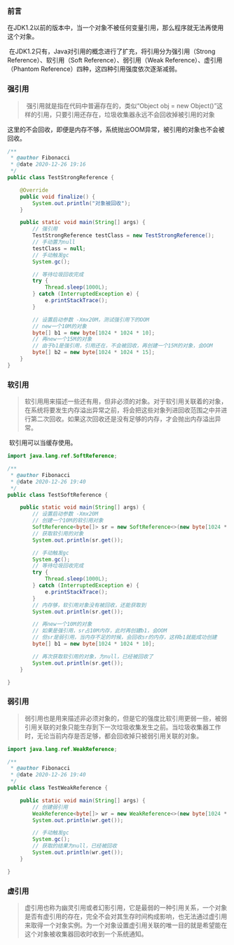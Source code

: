 ### 前言

​	在JDK1.2以前的版本中，当一个对象不被任何变量引用，那么程序就无法再使用这个对象。

​	在JDK1.2只有，Java对引用的概念进行了扩充，将引用分为强引用（Strong Reference）、软引用（Soft Reference）、弱引用（Weak Reference）、虚引用（Phantom Reference）四种，这四种引用强度依次逐渐减弱。

### 强引用

> ​	强引用就是指在代码中普遍存在的，类似“Object obj = new Object()”这样的引用，只要引用还存在，垃圾收集器永远不会回收掉被引用的对象

​	这里的不会回收，即便是内存不够，系统抛出OOM异常，被引用的对象也不会被回收。

```java
/**
 * @author Fibonacci
 * @date 2020-12-26 19:16
 */
public class TestStrongReference {

    @Override
    public void finalize() {
        System.out.println("对象被回收");
    }

    public static void main(String[] args) {
        // 强引用
        TestStrongReference testClass = new TestStrongReference();
        // 手动置为null
        testClass = null;
        // 手动触发gc
        System.gc();

        // 等待垃圾回收完成
        try {
            Thread.sleep(1000L);
        } catch (InterruptedException e) {
            e.printStackTrace();
        }

        // 设置启动参数 -Xmx20M，测试强引用下的OOM
        // new一个10M的对象
        byte[] b1 = new byte[1024 * 1024 * 10];
        // 再new一个15M的对象
        // 由于b1是强引用，引用还在，不会被回收，再创建一个15M的对象，会OOM
        byte[] b2 = new byte[1024 * 1024 * 15];
    }
}
```



### 软引用

> ​	软引用用来描述一些还有用，但非必须的对象。对于软引用关联着的对象，在系统将要发生内存溢出异常之前，将会把这些对象列进回收范围之中并进行第二次回收。如果这次回收还是没有足够的内存，才会抛出内存溢出异常。

​	软引用可以当缓存使用。

```java
import java.lang.ref.SoftReference;

/**
 * @author Fibonacci
 * @date 2020-12-26 19:40
 */
public class TestSoftReference {

    public static void main(String[] args) {
        // 设置启动参数 -Xmx20M
        // 创建一个10M的软引用对象
        SoftReference<byte[]> sr = new SoftReference<>(new byte[1024 * 1024 * 10]);
        // 获取软引用的对象
        System.out.println(sr.get());

        // 手动触发gc
        System.gc();
        // 等待垃圾回收完成
        try {
            Thread.sleep(1000L);
        } catch (InterruptedException e) {
            e.printStackTrace();
        }
        // 内存够，软引用对象没有被回收，还能获取到
        System.out.println(sr.get());

        // 再new一个10M的对象
        // 如果是强引用，sr占10M内存，此时再创建b1，会OOM
        // 但sr是弱引用，当内存不足的时候，会回收sr的内存，这样b1就能成功创建
        byte[] b1 = new byte[1024 * 1024 * 10];

        // 再次获取软引用的对象，为null，已经被回收了
        System.out.println(sr.get());
    }

}
```



### 弱引用

> ​	弱引用也是用来描述非必须对象的，但是它的强度比软引用更弱一些，被弱引用关联的对象只能生存到下一次垃圾收集发生之前。当垃圾收集器工作时，无论当前内存是否足够，都会回收掉只被弱引用关联的对象。

```java
import java.lang.ref.WeakReference;

/**
 * @author Fibonacci
 * @date 2020-12-26 19:40
 */
public class TestWeakReference {

    public static void main(String[] args) {
        // 创建弱引用
        WeakReference<byte[]> wr = new WeakReference<>(new byte[1024 * 1024 * 10]);
        System.out.println(wr.get());

        // 手动触发gc
        System.gc();
        // 获取的结果为null，已经被回收
        System.out.println(wr.get());
    }

}
```



### 虚引用

> ​	虚引用也称为幽灵引用或者幻影引用，它是最弱的一种引用关系，一个对象是否有虚引用的存在，完全不会对其生存时间构成影响，也无法通过虚引用来取得一个对象实例。为一个对象设置虚引用关联的唯一目的就是希望能在这个对象被收集器回收时收到一个系统通知。